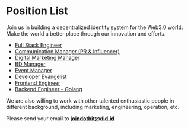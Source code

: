 # Position List

Join us in building a decentralized identity system for the Web3.0 world. Make the world a better place through our innovation and efforts.

* [Full Stack Engineer](https://docs.did.id/we-are-hiring/full-stack-engineer)
* [Communication Manager (PR & Influencer)]()
* [Digital Marketing Manager]()
* [BD Manager]()
* [Event Manager]()
* [Developer Evangelist](https://docs.did.id/docs/we-are-hiring/chief-evangelist)
* [Frontend Engineer](https://docs.did.id/docs/we-are-hiring/frontend-engineer)
* [Backend Engineer - Golang](https://docs.did.id/docs/we-are-hiring/backend-engineer-golang)

We are also willing to work with other talented enthusiastic people in different background, including marketing, engineering, operation, etc.

Please send your email to **joindotbit@did.id**
